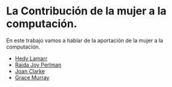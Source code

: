 # La Contribución de la mujer a la computación.

En este trabajo vamos a hablar de la aportación de la mujer a la computación. 

- [Hedy Lamarr](modulo1/hedyLamarr.md)
- [Raida Joy Perlman](modulo2/raida.md)
- [Joan Clarke](modulo3/joan.md)
- [Grace Murray](modulo4/grace.md)
